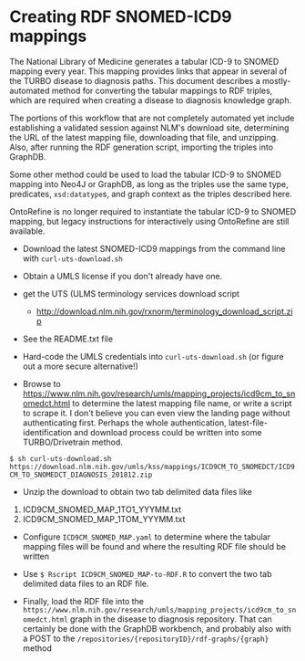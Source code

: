 # Creating RDF SNOMED-ICD9 mappings

The National Library of Medicine generates a tabular ICD-9 to SNOMED mapping every year. This mapping provides links that appear in several of the TURBO disease to diagnosis paths. This document describes a mostly-automated method for converting the tabular mappings to RDF triples, which are required when creating a disease to diagnosis knowledge graph.

The portions of this workflow that are not completely automated yet include establishing a validated session against NLM's download site, determining the URL of the latest mapping file, downloading that file, and unzipping. Also, after running the RDF generation script, importing the triples into GraphDB.

Some other method could be used to load the tabular ICD-9 to SNOMED mapping into Neo4J or GraphDB, as long as the triples use the same type, predicates, `xsd:datatype`s, and graph context as the triples described here.

OntoRefine is no longer required to instantiate the tabular ICD-9 to SNOMED mapping, but legacy instructions for interactively using OntoRefine are still available.

- Download the latest SNOMED-ICD9 mappings from the command line with `curl-uts-download.sh` 

- Obtain a UMLS license if you don't already have one. 
- get the UTS (ULMS terminology services download script 
  -  http://download.nlm.nih.gov/rxnorm/terminology_download_script.zip

- See the README.txt file

- Hard-code the UMLS credentials into `curl-uts-download.sh` (or figure out a more secure alternative!)

- Browse to https://www.nlm.nih.gov/research/umls/mapping_projects/icd9cm_to_snomedct.html to determine the latest mapping file name, or write a script to scrape it. I don't believe you can even view the landing page without authenticating first. Perhaps the whole authentication, latest-file-identification and download process could be written into some TURBO/Drivetrain method.

`$ sh curl-uts-download.sh https://download.nlm.nih.gov/umls/kss/mappings/ICD9CM_TO_SNOMEDCT/ICD9CM_TO_SNOMEDCT_DIAGNOSIS_201812.zip`

- Unzip the download to obtain two tab delimited data files like

 1. ICD9CM_SNOMED_MAP_1TO1_YYYMM.txt
 2. ICD9CM_SNOMED_MAP_1TOM_YYYMM.txt 

- Configure `ICD9CM_SNOMED_MAP.yaml` to determine where the tabular mapping files will be found and where the resulting RDF file should be written
- Use `$ Rscript ICD9CM_SNOMED_MAP-to-RDF.R` to convert the two tab delimited data files to an RDF file. 

- Finally, load the RDF file into the `https://www.nlm.nih.gov/research/umls/mapping_projects/icd9cm_to_snomedct.html` graph in the disease to diagnosis repository. That can certainly be done with the GraphDB workbench, and probably also with a POST to the `/repositories/{repositoryID}/rdf-graphs/{graph}` method

